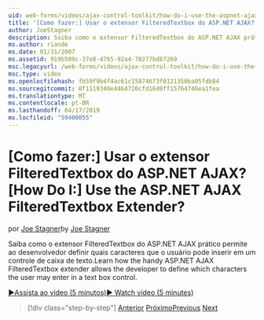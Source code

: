 ```yaml
---
uid: web-forms/videos/ajax-control-toolkit/how-do-i-use-the-aspnet-ajax-filteredtextbox-extender
title: '[Como fazer:] Usar o extensor FilteredTextbox do ASP.NET AJAX? | Microsoft Docs'
author: JoeStagner
description: Saiba como o extensor FilteredTextbox do ASP.NET AJAX prático permite ao desenvolvedor definir quais caracteres que o usuário pode inserir em um controle de caixa de texto.
ms.author: riande
ms.date: 01/31/2007
ms.assetid: 919b509c-37e8-4765-92a4-70277bd87269
msc.legacyurl: /web-forms/videos/ajax-control-toolkit/how-do-i-use-the-aspnet-ajax-filteredtextbox-extender
msc.type: video
ms.openlocfilehash: fb59f9b4f4ac61c15874673f0121350ba05fdb84
ms.sourcegitcommit: 0f1119340e4464720cfd16d0ff15764746ea1fea
ms.translationtype: MT
ms.contentlocale: pt-BR
ms.lasthandoff: 04/17/2019
ms.locfileid: "59400055"
---
```

# <a name="how-do-i-use-the-aspnet-ajax-filteredtextbox-extender"></a><span data-ttu-id="17e55-104">[Como fazer:] Usar o extensor FilteredTextbox do ASP.NET AJAX?</span><span class="sxs-lookup"><span data-stu-id="17e55-104">[How Do I:] Use the ASP.NET AJAX FilteredTextbox Extender?</span></span>

<span data-ttu-id="17e55-105">por [Joe Stagner](https://github.com/JoeStagner)</span><span class="sxs-lookup"><span data-stu-id="17e55-105">by [Joe Stagner](https://github.com/JoeStagner)</span></span>

<span data-ttu-id="17e55-106">Saiba como o extensor FilteredTextbox do ASP.NET AJAX prático permite ao desenvolvedor definir quais caracteres que o usuário pode inserir em um controle de caixa de texto.</span><span class="sxs-lookup"><span data-stu-id="17e55-106">Learn how the handy ASP.NET AJAX FilteredTextbox extender allows the developer to define which characters the user may enter in a text box control.</span></span>

[<span data-ttu-id="17e55-107">&#9654;Assista ao vídeo (5 minutos)</span><span class="sxs-lookup"><span data-stu-id="17e55-107">&#9654; Watch video (5 minutes)</span></span>](https://channel9.msdn.com/Blogs/ASP-NET-Site-Videos/how-do-i-use-the-aspnet-ajax-filteredtextbox-extender)

> [!div class="step-by-step"]
> <span data-ttu-id="17e55-108">[Anterior](how-do-i-use-the-aspnet-ajax-dynamicpopulate-extender.md)
> [Próximo](how-do-i-use-the-aspnet-ajax-hovermenu-extender.md)</span><span class="sxs-lookup"><span data-stu-id="17e55-108">[Previous](how-do-i-use-the-aspnet-ajax-dynamicpopulate-extender.md)
[Next](how-do-i-use-the-aspnet-ajax-hovermenu-extender.md)</span></span>
